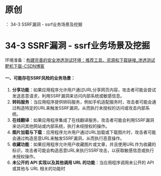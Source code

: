 # 原创
：  34-3 SSRF漏洞 - ssrf业务场景及挖掘

# 34-3 SSRF漏洞 - ssrf业务场景及挖掘

环境准备：[构建完善的安全渗透测试环境：推荐工具、资源和下载链接_渗透测试靶机下载-CSDN博客](https://blog.csdn.net/weixin_43263566/article/details/129031187)

#### 一、可能存在SSRF风险的业务场景：

1.  **分享功能**：如果应用程序允许用户通过URL分享网页内容，攻击者可能会尝试发送恶意请求，利用SSRF漏洞来访问内部系统或敏感信息。 
1.  **转码服务**：当应用程序提供转码服务，例如手机适配服务时，攻击者可能会通过构造特定的URL来触发SSRF漏洞，从而执行未授权的访问或攻击内部系统。 
1.  **在线翻译**：如果应用程序集成了在线翻译服务，攻击者可能会利用SSRF漏洞来访问其他网站或内部系统，执行未经授权的操作。 
1.  **图片加载与下载**：应用程序允许用户通过URL加载或下载图片时，攻击者可能会通过构造恶意URL来触发SSRF漏洞，从而执行恶意操作。 
1.  **收藏功能**：如果应用程序允许用户收藏图片或文章，并且使用URL作为收藏的标识，攻击者可能会构造恶意URL来执行SSRF攻击，以获取敏感信息或执行未授权操作。 
1.  **未公开的 API 实现以及其他调用 URL 的功能**：当应用程序调用未公开的 API 或其他与 URL 相关的功能时
